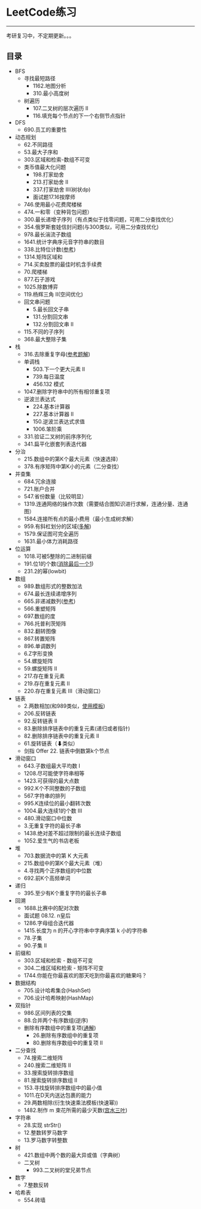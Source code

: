 # LeetCode练习
***
考研复习中，不定期更新。。。
## 目录
* BFS
    * 寻找最短路径
        * 1162.地图分析
        * 310.最小高度树
    * 树遍历
        * 107.二叉树的层次遍历 II
		* 116.填充每个节点的下一个右侧节点指针
* DFS
    * 690.员工的重要性
* 动态规划
    * 62.不同路径
    * 53.最大子序和
    * 303.区域和检索-数组不可变
    * 类币值最大化问题
	    * 198.打家劫舍
        * 213.打家劫舍 II
        * 337.打家劫舍 III(树状dp)
		* 面试题17.16按摩师
	* 746.使用最小花费爬楼梯
	* 474.一和零（变种背包问题）
	* 300.最长递增子序列（有点类似于找零问题，可用二分查找优化）
	* 354.俄罗斯套娃信封问题(与300类似，可用二分查找优化)
	* 978.最长湍流子数组
	* 1641.统计字典序元音字符串的数目
	* 338.比特位计数([参考](https://leetcode-cn.com/problems/counting-bits/solution/hen-qing-xi-de-si-lu-by-duadua/))
	* 1314.矩阵区域和
	* 714.买卖股票的最佳时机含手续费
	* 70.爬楼梯
	* 877.石子游戏
	* 1025.除数博弈
	* 119.杨辉三角 II(空间优化)
	* 回文串问题
        * 5.最长回文子串
        * 131.分割回文串
        * 132.分割回文串 II
    * 115.不同的子序列
    * 368.最大整除子集
* 栈
	* 316.去除重复字母([参考题解](https://leetcode-cn.com/problems/remove-duplicate-letters/solution/kan-wan-bao-hui-chao-ji-xiang-xi-si-lu-y-25bu/))
	* 单调栈
	    * 503.下一个更大元素 II
	    * 739.每日温度
        * 456.132 模式
	* 1047.删除字符串中的所有相邻重复项
	* 逆波兰表达式
        * 224.基本计算器
        * 227.基本计算器 II
        * 150.逆波兰表达式求值
        * 1006.笨阶乘
	* 331.验证二叉树的前序序列化
	* 341.扁平化嵌套列表迭代器
* 分治
	* 215.数组中的第K个最大元素（快速选择）
	* 378.有序矩阵中第K小的元素（二分查找）
* 并查集
	* 684.冗余连接
	* 721.账户合并
	* 547.省份数量（比较明显）
	* 1319.连通网络的操作次数（需要结合图知识进行求解，连通分量、连通图）
	* 1584.连接所有点的最小费用（最小生成树求解）
	* 959.有斜杠划分的区域([多解](https://leetcode-cn.com/problems/regions-cut-by-slashes/solution/c-dong-hua-zhuan-huan-cheng-dao-yu-ge-sh-guve/))
	* 1579.保证图可完全遍历
	* 1631.最小体力消耗路径
* 位运算
	* 1018.可被5整除的二进制前缀
	* 191.位1的个数([消除最后一个1](https://leetcode-cn.com/problems/number-of-1-bits/solution/fu-xue-ming-zhu-xiang-jie-wei-yun-suan-f-ci7i/))
    * 231.2的幂(lowbit)
* 数组
	* 989.数组形式的整数加法
	* 674.最长连续递增序列
	* 665.非递减数列([参考](https://leetcode-cn.com/problems/non-decreasing-array/solution/3-zhang-dong-tu-bang-zhu-ni-li-jie-zhe-d-06gi/))
    * 566.重塑矩阵
    * 697.数组的度
    * 766.托普利茨矩阵
    * 832.翻转图像
    * 867.转置矩阵
    * 896.单调数列
    * 6.Z字形变换
    * 54.螺旋矩阵
    * 59.螺旋矩阵 II
    * 217.存在重复元素
    * 219.存在重复元素 II
    * 220.存在重复元素 III（滑动窗口）
* 链表
	* 2.两数相加(和989类似，[使用模板](https://leetcode-cn.com/problems/add-to-array-form-of-integer/solution/989-ji-zhu-zhe-ge-jia-fa-mo-ban-miao-sha-8y9r/))
	* 206.反转链表
	* 92.反转链表 II
    * 83.删除排序链表中的重复元素(递归或者指针)
    * 82.删除排序链表中的重复元素 II
    * 61.旋转链表（⬇类似）
    * 剑指 Offer 22. 链表中倒数第k个节点
* 滑动窗口
    * 643.子数组最大平均数 I
    * 1208.尽可能使字符串相等
    * 1423.可获得的最大点数
    * 992.K个不同整数的子数组
    * 567.字符串的排列
    * 995.K连续位的最小翻转次数
    * 1004.最大连续1的个数 III
    * 480.滑动窗口中位数
    * 3.无重复字符的最长子串
    * 1438.绝对差不超过限制的最长连续子数组
    * 1052.爱生气的书店老板
* 堆
    * 703.数据流中的第 K 大元素
    * 215.数组中的第K个最大元素（堆）
    * 4.寻找两个正序数组的中位数
    * 692.前K个高频单词
* 递归
    * 395.至少有K个重复字符的最长子串
* 回溯
    * 1688.比赛中的配对次数
    * 面试题 08.12. n皇后
    * 1286.字母组合迭代器
    * 1415.长度为 n 的开心字符串中字典序第 k 小的字符串
    * 78.子集
    * 90.子集 II
* 前缀和
    * 303.区域和检索 - 数组不可变
    * 304.二维区域和检索 - 矩阵不可变
    * 1744.你能在你最喜欢的那天吃到你最喜欢的糖果吗？
* 数据结构
    * 705.设计哈希集合(HashSet)
    * 706.设计哈希映射(HashMap)
* 双指针
    * 986.区间列表的交集
    * 88.合并两个有序数组(逆序)
    * 删除有序数组中的重复项([通解](https://leetcode-cn.com/problems/remove-duplicates-from-sorted-array-ii/solution/gong-shui-san-xie-guan-yu-shan-chu-you-x-glnq/))
        * 26.删除有序数组中的重复项
        * 80.删除有序数组中的重复项 II
* 二分查找
    * 74.搜索二维矩阵
    * 240.搜索二维矩阵 II
    * 33.搜索旋转排序数组
    * 81.搜索旋转排序数组 II
    * 153.寻找旋转排序数组中的最小值
    * 1011.在D天内送达包裹的能力
    * 29.两数相除(衍生快速乘法模板(快速幂))
    * 1482.制作 m 束花所需的最少天数([宫水三叶](https://leetcode-cn.com/problems/minimum-number-of-days-to-make-m-bouquets/solution/gong-shui-san-xie-li-yong-er-duan-xing-z-ysv4/))
* 字符串
    * 28.实现 strStr()
    * 12.整数转罗马数字
    * 13.罗马数字转整数
* 树
    * 421.数组中两个数的最大异或值（字典树）
    * 二叉树    
        * 993.二叉树的堂兄弟节点
* 数字
    * 7.整数反转
* 哈希表
    * 554.砖墙
